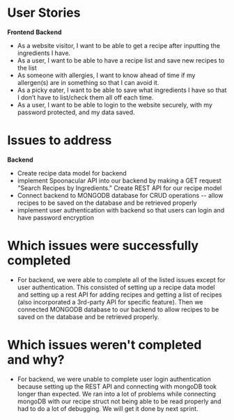 ﻿# User Stories
**Frontend**
**Backend**
 - As a website visitor, I want to be able to get a recipe after inputting the ingredients I have.
 - As a user, I want to be able to have a recipe list and save new recipes to the list
 -    As someone with allergies, I want to know ahead of time if my allergen(s) are in something so that I can avoid it.
-   As a picky eater, I want to be able to save what ingredients I have so that I don’t have to list/check them all off each time.
- As a user, I want to be able to login to the website securely, with my password protected, and my data saved.
# Issues to address
**Backend**
- Create recipe data model for backend
- implement Spoonacular API into our backend by making a GET request "Search Recipes by Ingredients." Create REST API for our recipe model
- Connect backend to MONGODB database for CRUD operations -- allow recipes to be saved on the database and be retrieved properly 
- implement user authentication with backend so that users can login and have password encryption
# Which issues were successfully completed
- For backend, we were able to complete all of the listed issues except for user authentication. This consisted of setting up a recipe data model and setting up a rest API for adding recipes and getting a list of recipes (also incorporated a 3rd-party API for specific feature). Then we connected MONGODB database to our backend to allow recipes to be saved on the database and be retrieved properly.
# Which issues weren't completed and why?
- For backend, we were unable to complete user login authentication because setting up the REST API and connecting with mongoDB took longer than expected. We ran into a lot of problems while connecting mongoDB with our recipe struct not being able to be read properly and had to do a lot of debugging. We will get it done by next sprint. 
